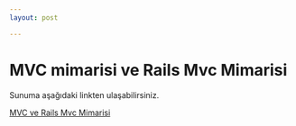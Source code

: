 ```yaml
---
layout: post

---
```



<h1> MVC mimarisi ve Rails Mvc Mimarisi </h1>
<p>Sunuma aşağıdaki linkten ulaşabilirsiniz.</p>
<a href="https://slides.com/simgesen/rails-mvc-mimarisi"> MVC ve Rails Mvc Mimarisi</a>
